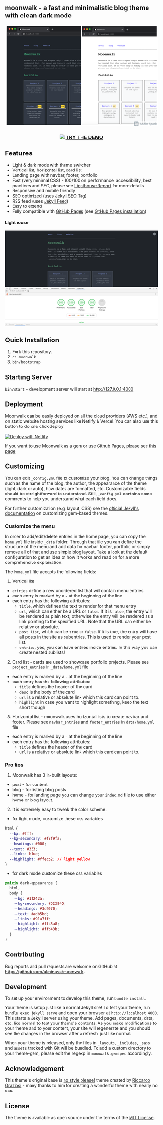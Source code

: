 ## moonwalk - a fast and minimalistic blog theme with clean dark mode

<img src="https://raw.githubusercontent.com/abhinavs/moonwalk/master/_screenshots/moonwalk.png" />

<h3 align="center">
  <img src="https://raw.githubusercontent.com/abhinavs/moonwalk/master/logo.png" width="24"/>
<a href="https://abhinavs.github.io/moonwalk/">TRY THE DEMO</a>
</h3>

## Features

- Light & dark mode with theme switcher
- Vertical list, horizontal list, card list
- Landing page with navbar, footer, portfolio
- Fast (very minimal CSS) - 100/100 on performance, accessibility, best practices and SEO, please see [Lighthouse Report](https://raw.githubusercontent.com/abhinavs/moonwalk/master/_screenshots/lighthouse-report.png) for more details
- Responsive and mobile friendly
- SEO optimized (uses [Jekyll SEO Tag](https://github.com/jekyll/jekyll-seo-tag))
- RSS feed (uses [Jekyll Feed](https://github.com/jekyll/jekyll-feed))
- Easy to extend
- Fully compatible with [GitHub Pages](https://pages.github.com/) (see [GitHub Pages installation](#github-pages-installation))

#### Lighthouse

<img src="https://raw.githubusercontent.com/abhinavs/moonwalk/master/_screenshots/lighthouse-report.png" />

## Quick Installation

1. Fork this repository.
2. `cd moonwalk`
3. `bin/bootstrap`

## Starting Server

`bin/start` - development server will start at http://127.0.0.1:4000

## Deployment

Moonwalk can be easily deployed on all the cloud providers (AWS etc.), and on static website hosting services like Netlify & Vercel. You can also use this button to do one click deploy
<br />
<br />
[![Deploy with Netlify](https://www.netlify.com/img/deploy/button.svg)](https://app.netlify.com/start/deploy?repository=https://github.com/abhinavs/moonwalk)

If you want to use Moonwalk as a gem or use Github Pages, please see [this page](https://github.com/abhinavs/moonwalk/blob/master/github_pages.md)

## Customizing

You can edit `_config.yml` file to customize your blog. You can change things such as the name of the blog, the author, the appearance of the theme (light, dark or auto), how dates are formatted, etc. Customizable fields should be straightforward to understand. Still, `_config.yml` contains some comments to help you understand what each field does.

For further customization (e.g. layout, CSS) see the [official Jekyll's documentation](https://jekyllrb.com/docs/themes/#overriding-theme-defaults) on customizing gem-based themes.

### Customize the menu

In order to add/edit/delete entries in the home page, you can copy the `home.yml` file inside `_data` folder. Through that file you can define the structure of the menu and add data for navbar, footer, portfolio or simply remove all of that and use simple blog layout. Take a look at the default configuration to get an idea of how it works and read on for a more comprehensive explaination.

The `home.yml` file accepts the following fields:

1. Vertical list

- `entries` define a new unordered list that will contain menu entries
- each entry is marked by a `-` at the beginning of the line
- each entry has the following attributes:
  - `title`, which defines the text to render for that menu entry
  - `url`, which can either be a URL or `false`. If it is `false`, the entry will be rendered as plain text; otherwise the entry will be rendered as a link pointing to the specified URL. Note that the URL can either be relative or absolute.
  - `post_list`, which can be `true` or `false`. If it is true, the entry will have all posts in the site as subentries. This is used to render your post list.
  - `entries`, yes, you can have entries inside entries. In this way you can create nested sublists!

2. Card list - cards are used to showcase portfolio projects. Please see `project_entries` in `_data/home.yml` file

- each entry is marked by a `-` at the beginning of the line
- each entry has the following attributes:
  - `title` defines the header of the card
  - `desc` is the body of the card
  - `url` is a relative or absolute link which this card can point to.
  - `highlight` in case you want to highlight something, keep the text short though

3. Horizontal list - moonwalk uses horizontal lists to create navbar and footer. Please see `navbar_entries` and `footer_entries` in `data/home.yml` file

- each entry is marked by a `-` at the beginning of the line
- each entry has the following attributes:
  - `title` defines the header of the card
  - `url` is a relative or absolute link which this card can point to.

### Pro tips

1. Moonwalk has 3 in-built layouts:

- post - for content
- blog - for listing blog posts
- home - for landing page
  you can change your `index.md` file to use either home or blog layout.

2. It is extremely easy to tweak the color scheme.

- for light mode, customize these css variables

```css
html {
  --bg: #fff;
  --bg-secondary: #f8f9fa;
  --headings: #000;
  --text: #333;
  --links: blue;
  --highlight: #ffecb2; // light yellow
}
```

- for dark mode customize these css variables

```css
@mixin dark-appearance {
  html,
  body {
    --bg: #1f242a;
    --bg-secondary: #323945;
    --headings: #3d9970;
    --text: #adb5bd;
    --links: #91a7ff;
    --highlight: #ffd8a8;
    --highlight: #ffd43b;
  }
}
```

## Contributing

Bug reports and pull requests are welcome on GitHub at https://github.com/abhinavs/moonwalk.

## Development

To set up your environment to develop this theme, run `bundle install`.

Your theme is setup just like a normal Jekyll site! To test your theme, run `bundle exec jekyll serve` and open your browser at `http://localhost:4000`. This starts a Jekyll server using your theme. Add pages, documents, data, etc. like normal to test your theme's contents. As you make modifications to your theme and to your content, your site will regenerate and you should see the changes in the browser after a refresh, just like normal.

When your theme is released, only the files in `_layouts`, `_includes`, `_sass` and `assets` tracked with Git will be bundled.
To add a custom directory to your theme-gem, please edit the regexp in `moonwalk.gemspec` accordingly.

## Acknowledgement

This theme's original base is [no style please!](https://github.com/riggraz/no-style-please) theme created by [Riccardo Graziosi](https://riggraz.dev/) - many thanks to him for creating a wonderful theme with nearly no css.

## License

The theme is available as open source under the terms of the [MIT License](https://opensource.org/licenses/MIT).
